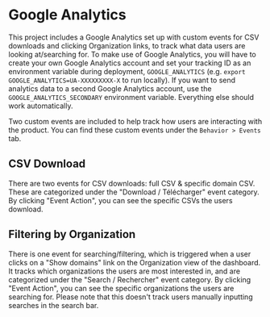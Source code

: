 # Google Analytics

This project includes a Google Analytics set up with custom events for CSV downloads and clicking Organization links, to track what data users are looking at/searching for. To make use of Google Analytics, you will have to create your own Google Analytics account and set your tracking ID as an environment variable during deployment, `GOOGLE_ANALYTICS` (e.g. `export GOOGLE_ANALYTICS=UA-XXXXXXXXX-X` to run locally). If you want to send analytics data to a second Google Analytics account, use the `GOOGLE_ANALYTICS_SECONDARY` environment variable. Everything else should work automatically.

Two custom events are included to help track how users are interacting with the product. You can find these custom events under the `Behavior > Events` tab.

## CSV Download

There are two events for CSV downloads: full CSV & specific domain CSV. These are categorized under the "Download / Télécharger" event category. By clicking "Event Action", you can see the specific CSVs the users download.

## Filtering by Organization

There is one event for searching/filtering, which is triggered when a user clicks on a "Show domains" link on the Organization view of the dashboard. It tracks which organizations the users are most interested in, and are categorized under the "Search / Rechercher" event category. By clicking "Event Action", you can see the specific organizations the users are searching for. Please note that this doesn't track users manually inputting searches in the search bar. 
